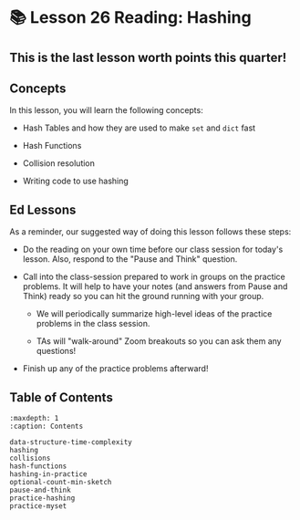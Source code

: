 # 📚 Lesson 26 Reading: Hashing

##  This is the last lesson worth points this quarter!  

##  Concepts  

In this lesson, you will learn the following concepts:  

-  Hash Tables and how they are used to make     `set`     and     `dict`     fast  

-  Hash Functions  

-  Collision resolution  

-  Writing code to use hashing  


##  Ed Lessons  

As a reminder, our suggested way of doing this lesson follows these steps:  

-  Do the reading on your own time before our class session for today's lesson. Also, respond to the "Pause and Think" question.  

-  Call into the class-session prepared to work in groups on the practice problems. It will help to have your notes (and answers from Pause and Think) ready so you can hit the ground running with your group.  

    -  We will periodically summarize high-level ideas of the practice problems in the class session.  

    -  TAs will "walk-around" Zoom breakouts so you can ask them any questions!  


-  Finish up any of the practice problems afterward!  




## Table of Contents

```{toctree}
:maxdepth: 1
:caption: Contents

data-structure-time-complexity
hashing
collisions
hash-functions
hashing-in-practice
optional-count-min-sketch
pause-and-think
practice-hashing
practice-myset
```